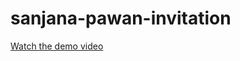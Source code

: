 # sanjana-pawan-invitation

[Watch the demo video](https://drive.google.com/file/d/1xYzABC12345DEFG/view?usp=sharing)
